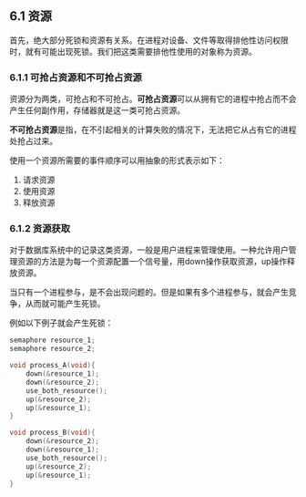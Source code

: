 ## 6.1 资源

首先，绝大部分死锁和资源有关系。在进程对设备、文件等取得排他性访问权限时，就有可能出现死锁。我们把这类需要排他性使用的对象称为资源。

### 6.1.1 可抢占资源和不可抢占资源

资源分为两类，可抢占和不可抢占。**可抢占资源**可以从拥有它的进程中抢占而不会产生任何副作用，存储器就是这一类可抢占资源。

**不可抢占资源**是指，在不引起相关的计算失败的情况下，无法把它从占有它的进程处抢占过来。

使用一个资源所需要的事件顺序可以用抽象的形式表示如下：
1. 请求资源
2. 使用资源
3. 释放资源

### 6.1.2 资源获取
对于数据库系统中的记录这类资源，一般是用户进程来管理使用。一种允许用户管理资源的方法是为每一个资源配置一个信号量，用down操作获取资源，up操作释放资源。

当只有一个进程参与，是不会出现问题的。但是如果有多个进程参与，就会产生竞争，从而就可能产生死锁。

例如以下例子就会产生死锁：

```c
semaphore resource_1;
semaphore resource_2;

void process_A(void){
    down(&resource_1);
    down(&resource_2);
    use_both_resource();
    up(&resource_2);
    up(&resource_1);
}

void process_B(void){
    down(&resource_2);
    down(&resource_1);
    use_both_resource();
    up(&resource_2);
    up(&resource_1);
}
```

